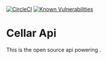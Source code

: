 [![CircleCI](https://circleci.com/gh/whatisboom/cellarapi.svg?style=shield)](https://circleci.com/gh/whatisboom/cellarapi)
[![Known Vulnerabilities](https://snyk.io/test/github/whatisboom/cellarapi/badge.svg)](https://snyk.io/test/github/whatisboom/cellarapi)

# Cellar Api

This is the open source api powering <domain>.
